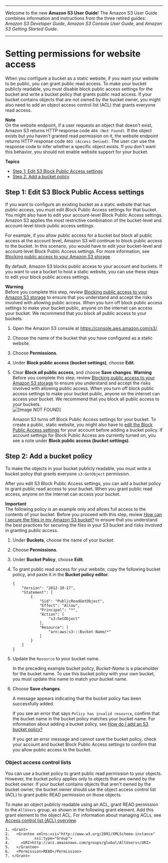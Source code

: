 --------

Welcome to the new **Amazon S3 User Guide**\! The Amazon S3 User Guide combines information and instructions from the three retired guides: *Amazon S3 Developer Guide*, *Amazon S3 Console User Guide*, and *Amazon S3 Getting Started Guide*\.

--------

# Setting permissions for website access<a name="WebsiteAccessPermissionsReqd"></a>

When you configure a bucket as a static website, if you want your website to be public, you can grant public read access\. To make your bucket publicly readable, you must disable block public access settings for the bucket and write a bucket policy that grants public read access\. If your bucket contains objects that are not owned by the bucket owner, you might also need to add an object access control list \(ACL\) that grants everyone read access\.

**Note**  
On the website endpoint, if a user requests an object that doesn't exist, Amazon S3 returns HTTP response code `404 (Not Found)`\. If the object exists but you haven't granted read permission on it, the website endpoint returns HTTP response code `403 (Access Denied)`\. The user can use the response code to infer whether a specific object exists\. If you don't want this behavior, you should not enable website support for your bucket\. 

**Topics**
+ [Step 1: Edit S3 Block Public Access settings](#block-public-access-static-site)
+ [Step 2: Add a bucket policy](#bucket-policy-static-site)

## Step 1: Edit S3 Block Public Access settings<a name="block-public-access-static-site"></a>

If you want to configure an existing bucket as a static website that has public access, you must edit Block Public Access settings for that bucket\. You might also have to edit your account\-level Block Public Access settings\. Amazon S3 applies the most restrictive combination of the bucket\-level and account\-level block public access settings\.

For example, if you allow public access for a bucket but block all public access at the account level, Amazon S3 will continue to block public access to the bucket\. In this scenario, you would have to edit your bucket\-level and account\-level Block Public Access settings\. For more information, see [Blocking public access to your Amazon S3 storage](access-control-block-public-access.md)\.

By default, Amazon S3 blocks public access to your account and buckets\. If you want to use a bucket to host a static website, you can use these steps to edit your block public access settings\. 

**Warning**  
Before you complete this step, review [Blocking public access to your Amazon S3 storage](access-control-block-public-access.md) to ensure that you understand and accept the risks involved with allowing public access\. When you turn off block public access settings to make your bucket public, anyone on the internet can access your bucket\. We recommend that you block all public access to your buckets\.

1. Open the Amazon S3 console at [https://console\.aws\.amazon\.com/s3/](https://console.aws.amazon.com/s3/)\.

1. Choose the name of the bucket that you have configured as a static website\.

1. Choose **Permissions**\.

1. Under **Block public access \(bucket settings\)**, choose **Edit**\.

1. Clear **Block *all* public access**, and choose **Save changes**\.
**Warning**  
Before you complete this step, review [Blocking public access to your Amazon S3 storage](access-control-block-public-access.md) to ensure you understand and accept the risks involved with allowing public access\. When you turn off block public access settings to make your bucket public, anyone on the internet can access your bucket\. We recommend that you block all public access to your buckets\.  
![\[Image NOT FOUND\]](http://docs.aws.amazon.com/AmazonS3/latest/userguide/images/edit-public-access-clear.png)

   Amazon S3 turns off Block Public Access settings for your bucket\. To create a public, static website, you might also have to [edit the Block Public Access settings](https://docs.aws.amazon.com/AmazonS3/latest/user-guide/block-public-access-account.html) for your account before adding a bucket policy\. If account settings for Block Public Access are currently turned on, you see a note under **Block public access \(bucket settings\)**\.

## Step 2: Add a bucket policy<a name="bucket-policy-static-site"></a>

To make the objects in your bucket publicly readable, you must write a bucket policy that grants everyone `s3:GetObject` permission\. 

After you edit S3 Block Public Access settings, you can add a bucket policy to grant public read access to your bucket\. When you grant public read access, anyone on the internet can access your bucket\.

**Important**  
The following policy is an example only and allows full access to the contents of your bucket\. Before you proceed with this step, review [How can I secure the files in my Amazon S3 bucket?](https://aws.amazon.com/premiumsupport/knowledge-center/secure-s3-resources/) to ensure that you understand the best practices for securing the files in your S3 bucket and risks involved in granting public access\.

1. Under **Buckets**, choose the name of your bucket\.

1. Choose **Permissions**\.

1. Under **Bucket Policy**, choose **Edit**\.

1. To grant public read access for your website, copy the following bucket policy, and paste it in the **Bucket policy editor**\.

   ```
   {
       "Version": "2012-10-17",
       "Statement": [
           {
               "Sid": "PublicReadGetObject",
               "Effect": "Allow",
               "Principal": "*",
               "Action": [
                   "s3:GetObject"
               ],
               "Resource": [
                   "arn:aws:s3:::Bucket-Name/*"
               ]
           }
       ]
   }
   ```

1. Update the `Resource` to your bucket name\.

   In the preceding example bucket policy, *Bucket\-Name* is a placeholder for the bucket name\. To use this bucket policy with your own bucket, you must update this name to match your bucket name\.

1. Choose **Save changes**\.

   A message appears indicating that the bucket policy has been successfully added\.

   If you see an error that says `Policy has invalid resource`, confirm that the bucket name in the bucket policy matches your bucket name\. For information about adding a bucket policy, see [How do I add an S3 bucket policy?](https://docs.aws.amazon.com/AmazonS3/latest/user-guide/add-bucket-policy.html)

   If you get an error message and cannot save the bucket policy, check your account and bucket Block Public Access settings to confirm that you allow public access to the bucket\.

### Object access control lists<a name="object-acl"></a>

You can use a bucket policy to grant public read permission to your objects\. However, the bucket policy applies only to objects that are owned by the bucket owner\. If your bucket contains objects that aren't owned by the bucket owner, the bucket owner should use the object access control list \(ACL\) to grant public READ permission on those objects\.

To make an object publicly readable using an ACL, grant READ permission to the `AllUsers` group, as shown in the following grant element\. Add this grant element to the object ACL\. For information about managing ACLs, see [Access control list \(ACL\) overview](acl-overview.md)\.

```
1. <Grant>
2.   <Grantee xmlns:xsi="http://www.w3.org/2001/XMLSchema-instance"
3.           xsi:type="Group">
4.     <URI>http://acs.amazonaws.com/groups/global/AllUsers</URI>
5.   </Grantee>
6.   <Permission>READ</Permission>
7. </Grant>
```